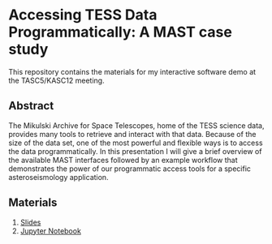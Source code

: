 # Accessing TESS Data Programmatically: A MAST case study 

This repository contains the materials for my interactive software demo at the TASC5/KASC12 meeting.

## Abstract

The Mikulski Archive for Space Telescopes, home of the TESS science data, provides many tools to retrieve and interact with that data. Because of the size of the data set, one of the most powerful and flexible ways is to access the data programmatically. In this presentation I will give a brief overview of the available MAST interfaces followed by an example workflow that demonstrates the power of our programmatic access tools for a specific asteroseismology application.

## Materials

1. [Slides](https://github.com/ceb8/tasc5/blob/master/TESS_MAST.pptx)
2. [Jupyter Notebook](https://github.com/ceb8/tasc5/blob/master/TESS_MAST.ipynb)
